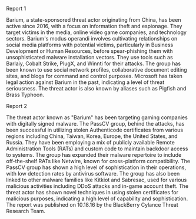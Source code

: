 
Report 1

Barium, a state-sponsored threat actor originating from China, has been active since 2016, with a focus on information theft and espionage. They target victims in the media, online video game companies, and technology sectors. Barium's modus operandi involves cultivating relationships on social media platforms with potential victims, particularly in Business Development or Human Resources, before spear-phishing them with unsophisticated malware installation vectors. They use tools such as Barlaiy, Cobalt Strike, PlugX, and Winnti for their attacks. The group has been known to use social network profiles, collaborative document editing sites, and blogs for command and control purposes. Microsoft has taken legal action against Barium in the past, indicating a level of threat seriousness. The threat actor is also known by aliases such as Pigfish and Brass Typhoon.





Report 2

The threat actor known as "Barium" has been targeting gaming companies with digitally signed malware. The PassCV group, behind the attacks, has been successful in utilizing stolen Authenticode certificates from various regions including China, Taiwan, Korea, Europe, the United States, and Russia. They have been employing a mix of publicly available Remote Administration Tools (RATs) and custom code to maintain backdoor access to systems. The group has expanded their malware repertoire to include off-the-shelf RATs like Netwire, known for cross-platform compatibility. The PassCV group has shown a high level of sophistication in their operations, with low detection rates by antivirus software. The group has also been linked to other malware families like Kitkiot and Sabresac, used for various malicious activities including DDoS attacks and in-game account theft. The threat actor has shown novel techniques in using stolen certificates for malicious purposes, indicating a high level of capability and sophistication. The report was published on 10.18.16 by the BlackBerry Cylance Threat Research Team.


